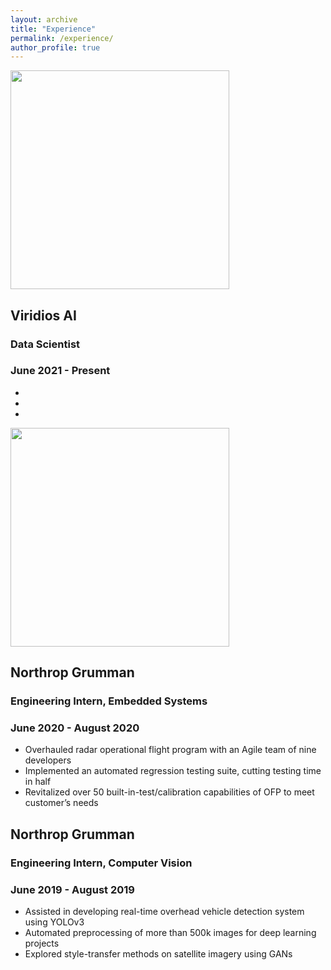 ```yaml
---
layout: archive
title: "Experience"
permalink: /experience/
author_profile: true
---
```


<img src="https://mmoore2017.github.io/images/viridios-ai_logo" width="350">

## Viridios AI
### Data Scientist
### June 2021 - Present
-
-
-

<img src="https://mmoore2017.github.io/images/ng_logo" width="350">

## Northrop Grumman
### Engineering Intern, Embedded Systems
### June 2020 - August 2020
- Overhauled radar operational flight program with an Agile team of nine developers
- Implemented an automated regression testing suite, cutting testing time in half
- Revitalized over 50 built-in-test/calibration capabilities of OFP to meet customer’s needs

## Northrop Grumman
### Engineering Intern, Computer Vision
### June 2019 - August 2019
- Assisted in developing real-time overhead vehicle detection system using YOLOv3
- Automated preprocessing of more than 500k images for deep learning projects
- Explored style-transfer methods on satellite imagery using GANs

